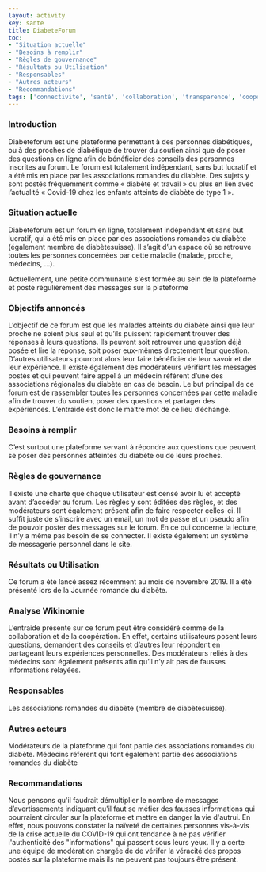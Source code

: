 ```yaml
---
layout: activity
key: sante
title: DiabeteForum
toc:
- "Situation actuelle"
- "Besoins à remplir"
- "Règles de gouvernance"
- "Résultats ou Utilisation"
- "Responsables"
- "Autres acteurs"
- "Recommandations"
tags: ['connectivite', 'santé', 'collaboration', 'transparence', 'coopération']
---
```


### Introduction

Diabeteforum est une plateforme permettant à des personnes diabétiques, ou à des
proches de diabétique de trouver du soutien ainsi que de poser des questions en ligne
afin de bénéficier des conseils des personnes inscrites au forum. Le forum est totalement
indépendant, sans but lucratif et a été mis en place par les associations romandes du
diabète. Des sujets y sont postés fréquemment comme « diabète et travail » ou plus en
lien avec l’actualité « Covid-19 chez les enfants atteints de diabète de type 1 ».


### Situation actuelle

Diabeteforum est un forum en ligne, totalement indépendant et sans but
lucratif, qui a été mis en place par des associations romandes du diabète
(également membre de diabètesuisse). Il s’agit d’un espace où se retrouve
toutes les personnes concernées par cette maladie (malade, proche,
médecins, …). 

Actuellement, une petite communauté s'est formée au sein de la plateforme et poste régulièrement des messages sur la plateforme

### Objectifs annoncés

L’objectif de ce forum est que les malades atteints du diabète ainsi que leur
proche ne soient plus seul et qu’ils puissent rapidement trouver des
réponses à leurs questions. Ils peuvent soit retrouver une question déjà
posée et lire la réponse, soit poser eux-mêmes directement leur question.
D’autres utilisateurs pourront alors leur faire bénéficier de leur savoir et de
leur expérience. Il existe également des modérateurs vérifiant les messages
postés et qui peuvent faire appel à un médecin référent d’une des
associations régionales du diabète en cas de besoin. Le but principal de ce
forum est de rassembler toutes les personnes concernées par cette maladie
afin de trouver du soutien, poser des questions et partager des expériences.
L’entraide est donc le maître mot de ce lieu d’échange.

### Besoins à remplir

C’est surtout une plateforme servant à répondre aux questions que peuvent se
poser des personnes atteintes du diabète ou de leurs proches.

### Règles de gouvernance

Il existe une charte que chaque utilisateur est censé avoir lu et accepté avant
d’accéder au forum. Les règles y sont éditées des règles, et des modérateurs sont
également présent afin de faire respecter celles-ci. Il suffit juste de s’inscrire
avec un email, un mot de passe et un pseudo afin de pouvoir poster des
messages sur le forum. En ce qui concerne la lecture, il n’y a même pas
besoin de se connecter. Il existe également un système de messagerie
personnel dans le site.

### Résultats ou Utilisation

Ce forum a été lancé assez récemment au mois de novembre 2019. Il a été
présenté lors de la Journée romande du diabète.

### Analyse Wikinomie

L’entraide présente sur ce forum peut être considéré comme de la
collaboration et de la coopération. En effet, certains utilisateurs posent leurs
questions, demandent des conseils et d’autres leur répondent en partageant
leurs expériences personnelles. Des modérateurs reliés à des médecins sont
également présents afin qu’il n’y ait pas de fausses informations relayées. 

### Responsables

Les associations romandes du diabète (membre de
diabètesuisse).

### Autres acteurs

Modérateurs de la plateforme qui font partie des
associations romandes du diabète. Médecins référent qui font également
partie des associations romandes du diabète

### Recommandations

Nous pensons qu'il faudrait démultiplier le nombre de messages d’avertissements indiquant qu'il faut se méfier des fausses informations qui pourraient circuler sur la plateforme et mettre en danger la vie d'autrui. En effet, nous pouvons constater la naïveté de certaines personnes vis-à-vis de la crise actuelle du COVID-19 qui ont tendance à ne pas vérifier l'authenticité des "informations" qui passent sous leurs yeux. Il y a certe une équipe de modération chargée de de vérifer la véracité des propos postés sur la plateforme mais ils ne peuvent pas toujours être présent. 

